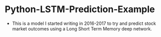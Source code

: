 # Python-LSTM-Prediction-Example
- This is a model I started writing in 2016-2017 to try and predict stock market outcomes using a Long Short Term Memory deep network.
